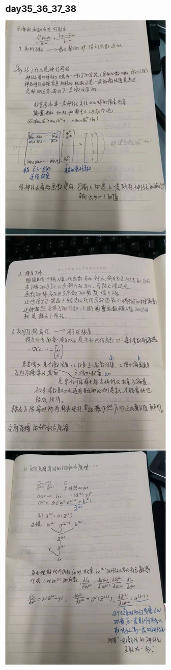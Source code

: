 # day35_36_37_38
![35](https://github.com/gravitymxb/100Days_Of_ML_MXB/blob/master/36.jpg)
![36](https://github.com/gravitymxb/100Days_Of_ML_MXB/blob/master/37.jpg)
![37](https://github.com/gravitymxb/100Days_Of_ML_MXB/blob/master/38.jpg)
